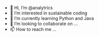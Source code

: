 - 👋 Hi, I’m @analytrics
- 👀 I’m interested in sustainable coding
- 🌱 I’m currently learning Python and Java
- 💞️ I’m looking to collaborate on ...
- 📫 How to reach me ...

